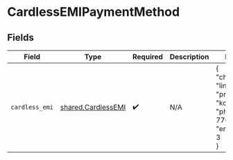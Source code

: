 # CardlessEMIPaymentMethod


## Fields

| Field                                                                            | Type                                                                             | Required                                                                         | Description                                                                      | Example                                                                          |
| -------------------------------------------------------------------------------- | -------------------------------------------------------------------------------- | -------------------------------------------------------------------------------- | -------------------------------------------------------------------------------- | -------------------------------------------------------------------------------- |
| `cardless_emi`                                                                   | [shared.CardlessEMI](../../models/shared/cardlessemi.md)                         | :heavy_check_mark:                                                               | N/A                                                                              | {<br/>"channel": "link",<br/>"provider": "kotak",<br/>"phone": 7768913241,<br/>"emi_tenure": 3<br/>} |